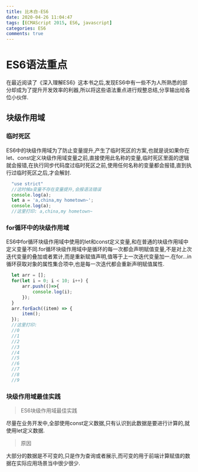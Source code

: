 ```yaml
---
title: 比木白-ES6
date: 2020-04-26 11:04:47
tags: [ECMAScript 2015, ES6, javascript]
categories: ES6
comments: true
---
```


# ES6语法重点

在最近阅读了《深入理解ES6》这本书之后,发现ES6中有一些不为人所熟悉的部分却成为了提升开发效率的利器,所以将这些语法重点进行规整总结,分享输出给各位小伙伴.

## 块级作用域

### 临时死区

  ES6中的块级作用域为了防止变量提升,产生了临时死区的方案,也就是说如果你在let、const定义块级作用域变量之前,直接使用此名称的变量,临时死区里面的逻辑就会报错,在执行同步代码度过临时死区之前,使用任何名称的变量都会报错,直到执行过临时死区之后,才会解封.

  ```js
    "use strict"
    //这时候a变量不存在变量提升,会报语法错误
    console.log(a);
    let a = 'a,china,my hometown~';
    console.log(a);
    //这里打印: a,china,my hometown~
  ```

### for循环中的块级作用域

  ES6中for循环块级作用域中使用的let和const定义变量,和在普通的块级作用域中定义变量不同.for循环块级作用域中是循环的每一次都会声明赋值变量,不是对上次迭代变量的叠加或者累计,而是重新赋值声明,值等于上一次迭代变量加一.在for...in循环获取对象的属性集合项中,也是每一次迭代都会重新声明赋值属性.
  
  ```js
    let arr = [];
    for(let i = 0; i < 10; i++) {
        arr.push(()=>{
            console.log(i);
        });
    }
    arr.forEach((item) => {
        item();
    });
    //这里打印:
    //0
    //1
    //2
    //3
    //4
    //5
    //6
    //7
    //8
    //9
  ```

### 块级作用域最佳实践

  > ES6块级作用域最佳实践

  尽量在业务开发中,全部使用const定义数据,只有认识到此数据是要进行计算的,就使用let定义数据.
  
  > 原因

  大部分的数据是不可变的,只是作为查询或者展示,而可变的用于前端计算赋值的数据在实际应用场景当中很少很少.
  